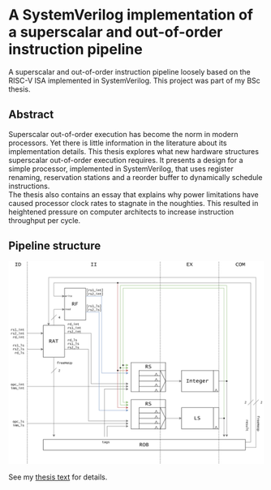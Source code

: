 # A SystemVerilog implementation of a superscalar and out-of-order instruction pipeline
A superscalar and out-of-order instruction pipeline loosely based on the RISC-V ISA implemented in SystemVerilog. This project was part of my BSc thesis. 

## Abstract
Superscalar out-of-order execution has become the norm in modern processors. Yet there is little information in the literature about its implementation details. This thesis explores what new hardware structures superscalar out-of-order execution requires. It presents a design for a simple processor, implemented in SystemVerilog, that uses register renaming, reservation stations and a reorder buffer to dynamically schedule instructions.  
The thesis also contains an essay that explains why power limitations have caused processor clock rates to stagnate in the noughties. This resulted in heightened pressure on computer architects to increase instruction throughput per cycle.  

## Pipeline structure  
    
![](pipeline.png)

See my [thesis text](thesis/bachelor.pdf) for details.

